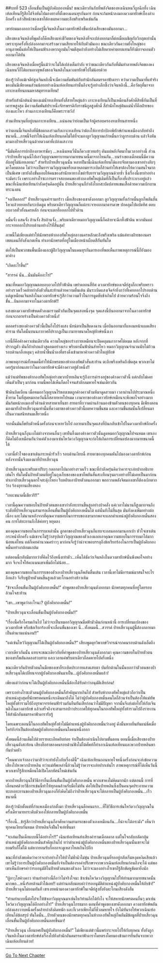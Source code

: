 ##บทที่ 523 เลื่อนขั้นเป็นผู้บังคับกองหมื่น!
ขณะเดียวกันกับที่พลังจิตของหงเฉินหนวี่ถูกฉีกทึ้ง เฉินเห้อเทียนก็รู้สึกได้จึงหันไปมองทางที่ตั้งของแดนทุรกันดาร ก่อนจะก้มหน้าลงมองดวงตายักษ์เบื้องล่างอีกครั้ง แล้วสีหน้าของเขาก็ต้องเผยความตะลึงพรึงเพริดเช่นกัน

เขาย่อมมองออกว่าเมื่อครู่นี้เจินหลิงในดวงตายักษ์ถึงขั้นเปล่งเสียงของมันออกมา...

เสียงของเจินหลิงที่พูดถึงก็คือเสียงแห่งชีวิตของเจินหลิงที่จะเปล่งออกมาก็ต่อเมื่อเผชิญกับวิกฤตเท่านั้น เพราะทุกครั้งที่เปล่งออกมาจะสร้างความเสียหายให้กับตัวมันเอง ขณะเดียวกันความยิ่งใหญ่ของอานุภาพนั้นต่อให้เป็นคนฟ้าเองหากถูกมันโจมตีสุดกำลังอย่างไม่เสียดายค่าตอบแทนก็ยังมิอาจถอนตัวออกมาได้ทัน

เสียงของเจินหลิงเมื่อครู่นี้แม้ว่าจะไม่ได้เปล่งเต็มกำลัง ทว่าขณะเดียวกันกับที่มันทำลายพลังจิตของหงเฉินหนวี่ก็ได้เผาผลาญพลังของเจินหลิงในดวงตายักษ์ไปไม่น้อยด้วย

ต้องรู้ว่าถึงแม้เจดีย์สูงเจินหลิงนี้จะมีความสัมพันธ์กับสำนักอันตมรรคาฟ้าดารา ทว่าความเป็นมาที่แท้จริงของมันมีเพียงคนส่วนน้อยอย่างเฉินเห้อเทียนเท่านั้นถึงจะรู้อย่างลึกซึ้งว่าเจินหลิงนี้...คือวัตถุที่มาจากเกาะทงเทียนบนมหาสมุทรทงเทียน!

สำหรับสำนักต้นน้ำของแม่น้ำทงเทียนทั้งสี่สายใหญ่แล้ว เกาะทงเทียนก็เป็นเหมือนสิ่งศักดิ์สิทธิ์อันเป็นที่เคารพสูงสุด มีความสัมพันธ์ประหนึ่งจักรพรรดิกับราชนิกูลสูงศักดิ์ สี่สำนักใหญ่ต้นแม่น้ำก็คือฝ่ายของอ๋องและโหว ส่วนเกาะทงเทียนก็คือพระราชวัง!

ส่วนเทียนจุนที่อยู่บนเกาะทงเทียน...แน่นอนว่าย่อมเป็นเจ้าผู้ครอบครองทงเทียนสายหนึ่ง

ทว่าตอนนี้เจินหลิงที่มีข้อตกลงร่วมกับเกาะทงเทียนว่าต้องให้การปกป้องพิทักษ์กำแพงเมืองกลับทำถึงขนาดนี้...ภาพนี้จึงทำให้เฉินเห้อเทียนอดไม่ได้ที่จะมองลูกวิญญาณเก้าหมื่นกว่าลูกรอบด้าน แล้วจึงหันมามองป๋ายเสี่ยวฉุนด้วยดวงตาที่เปล่งแสงวาบ

“นี่มันคือการปกป้องอาหารชัดๆ ...หงเฉินหนวี่นั่นก็ดวงซวยแท้ๆ ดันแผ่พลังจิตมาในเวลาอย่างนี้ ส่วนเจ้าป๋ายเสี่ยวฉุนนี่ไปเอาวิญญาณพยาบาทมากมายขนาดนี้มาจากไหนกัน...บนร่างของเด็กคนนี้มีความลับอยู่ไม่น้อยเลยนะ” สำหรับป๋ายเสี่ยวฉุนนั้น หลายปีมานี้เฉินเห้อเทียนได้แอบจับตามองเขาอย่างลับๆ มาโดยตลอด ไม่ว่าจะเป็นยารวมวิญญาณหรือเตาหลอมยาระเบิดก็ล้วนทำให้เขาต้องให้ความสนใจมากเป็นพิเศษ เขายังถึงขั้นแอบให้คนของสำนักหาทางไขตำรับยารวมวิญญาณด้วยซ้ำ ซึ่งเรื่องนี้เขาทำอย่างระมัดระวัง เพราะอย่างไรซะการตรวจสอบคนของห้ากองทัพใหญ่เดิมทีก็เป็นเรื่องที่เปราะบางอยู่แล้ว ขณะที่เฉินเห้อเทียนกำลังครุ่นคิดอยู่นั้น ป๋ายเสี่ยวฉุนก็กำลังโบกสะบัดปลายแขนเสื้อด้วยความเบิกบานทระนงตน

“จงเปิดออก!” ป๋ายเสี่ยวฉุนคำรามกร้าว เมื่อเสียงของเขาดังออกมา ลูกวิญญาณทั้งเก้าหมื่นลูกก็พลันสั่นไหวแล้วทยอยกันระเบิดตูม พริบตาเดียววิญญาณก็แผ่กระจายออกมาดารดาษ ปกคลุมไปแปดทิศ ตลบอบอวลทั่วทั้งนครหลัก ก่อนจะแตกฮือออกไปทั่วด้าน

หมื่นจั้ง แสนจั้ง ล้านจั้ง สิบล้านจั้ง...พริบตาเดียวหมอกวิญญาณนี้ก็คล้ายจะฉีกทึ้งฟ้าดิน พวกมันแผ่กระจายออกไปรอบด้านอย่างไร้ที่สิ้นสุด!

ภาพนี้ไม่เพียงแต่ทำให้นักพรตห้ากองทัพใหญ่กลางนครหลักตะลึงพรึงเพริด แม้แต่ทางฝ่ายของนครเขตแดนก็ยังสังเกตเห็น ทำเอานักพรตที่อยู่ในเมืองหน้าเผือดสีกันทันใด

ต่อให้เป็นพวกชนพื้นเมืองและผู้ฝึกวิญญาณในแดนทุรกันดารเองที่พอเห็นภาพเหตุการณ์นี้ก็ยังมองตาค้าง

“เกิดอะไรขึ้น!”

“สวรรค์ นั่น...นั่นมันคืออะไร!”

ขณะที่หมอกวิญญาณตลบอบอวลไปทั่วฟ้าดิน เขย่าคลอนสี่ทิศ ดวงตายักษ์ของเจดีย์สูงก็กะพริบพราวอย่างรวดเร็วคล้ายกำลังตัวสั่นสะท้านด้วยความตื่นเต้น มันระเบิดแสงเจิดจ้ายิ่งกว่าที่เคยออกไปรอบด้าน แต่ดูเหมือนเจินหลิงในดวงตายักษ์จะรู้สึกว่าความเร็วในการดูดซับช้าเกินไป ด้วยความร้อนใจจึงถึงขั้น...บินออกมาจากในดวงตายักษ์!!

แสงของดวงตายักษ์หดตัวลงมารวมตัวกันเป็นจุดแสงหนึ่งจุด จุดแสงนี้บินออกมาจากในดวงตายักษ์ก่อนจะกลายร่างเป็นค้างคาวตัวหนึ่ง!

ตลอดร่างของค้างคาวตัวนี้เป็นกึ่งโปร่งแสง นัยน์ตาเป็นสีแดงฉาน เมื่อบินออกมาก็แหงนหน้าแผดเสียงคำราม ทันใดนั้นบนนภากาศก็ปรากฏเป็นเงามายาขนาดใหญ่ยักษ์หนึ่งเงา

เงานี้ก็คือค้างคาวเช่นเดียวกัน ความใหญ่ของร่างกายเหมือนจะปิดคลุมนภากาศได้หมด หลังจากที่ปรากฏตัว มันก็อ้าปากแล้วสูดลมอย่างแรง พริบตานั้นฟ้าดินส่ายไหว หมอกวิญญาณจำนวนนับไม่ถ้วนรอบด้านกลิ้งหลุนๆ คล้ายน้ำขึ้นน้ำลงที่ตรงดิ่งเข้ามาหาค้างคาวตัวใหญ่ยักษ์

ภาพเหตุการณ์ทั้งหมดนี้ทำให้นักพรตของห้ากองทัพตัวสั่นสะท้าน ตะลึงพรึงเพริดถึงขีดสุด พวกเขาไม่เคยรู้มาก่อนเลยว่าในดวงตายักษ์จะมีค้างคาวอยู่ตัวหนึ่ง!!

แม้ว่าแม่ทัพของห้ากองทัพใหญ่อย่างพวกป๋ายหลินจะรู้ถึงการดำรงอยู่ของค้างคาวตัวนี้ แต่กลับไม่เคยเห็นตัวเป็นๆ มาก่อน ยามนี้พอได้เห็นก็ตกใจจนสำลักลมหายใจเช่นเดียวกัน

ฟ้าดินบิดเบือน เมื่อหมอกวิญญาณไร้ขอบเขตถูกค้างคาวตัวมหึมาดูดสวบมา เวลาผ่านไปประมาณหนึ่งชั่วยาม ในที่สุดหมอกควันนี้ก็สลายหายไปหมด เงามายาของค้างคาวยักษ์เหมือนจะพึงพอใจอย่างมาก มันก้มหน้าลงมองทั่วด้านด้วยสายตาเย็นชา สายตาที่กวาดผ่านล้วนมองข้ามตัวตนของทุกคน มีเพียงตอนมองมายังป๋ายเสี่ยวฉุนเท่านั้นที่ดวงตาของค้างคาวตัวนี้เผยความชื่นชม และความชื่นชมนั้นก็เปลี่ยนมาเป็นความสนิทสนมเสี้ยวหนึ่ง

จากนั้นมันก็ขยับตัวหนึ่งครั้งก่อนจะหายวับไป กลายมาเป็นจุดแสงที่บินกลับเข้าไปในดวงตายักษ์อีกครั้ง

ป๋ายเสี่ยวฉุนก็งุนงงไม่ต่างจากคนอื่นๆ เขายืนอึ้งมองค้างคาวตัวนั้นดูดหมอกวิญญาณไปจนหมด เขาเองก็คิดไม่ถึงเหมือนกันว่าแค่ตัวเองมาเซ่นไหว้ดวงวิญญาณจะก่อให้เกิดการเปลี่ยนแปลงมากมายขนาดนี้ได้

เวลานี้หัวใจของเขาเต้นกระหน่ำรัวเร็ว รอบด้านเงียบฉี่ สายตาของทุกคนหันไปมองดวงตายักษ์ก่อน หลังจากนั้นจึงมองมาที่ป๋ายเสี่ยวฉุน

ป๋ายเสี่ยวฉุนกะพริบตาปริบๆ กลอกตาไปมาอย่างรวดเร็ว ขณะที่กำลังครุ่นคิดว่าควรจะเอ่ยปากอธิบายเช่นไร ทันใดนั้นป้ายตัวตนที่อยู่ในถุงเก็บของของเขาก็พลันสั่นสะเทือนรุนแรงอย่างที่ไม่เคยเป็นมาก่อน ทำเอาป๋ายเสี่ยวฉุนตกใจสะดุ้งโหยง รีบหยิบเอาป้ายตัวตนออกมา พอกวาดพลังจิตมองเขาก็ต้องเบิกตากว้าง ร้องอุทานเสียงหลง

“เยอะขนาดนี้เชียวรึ!!”

เวลานี้คุณความชอบในป้ายตัวตนของเขากำลังทะยานขึ้นสูงอย่างบ้าคลั่ง แค่เวลาไม่นานก็สูงมากจนถึงระดับที่ป๋ายเสี่ยวฉุนสามารถเลื่อนขั้นเป็นผู้บังคับกองหมื่นได้ แต่นั่นยังไม่สิ้นสุด มันยังคงเพิ่มอย่างต่อเนื่อง และไม่นานหลังจากที่คุณความชอบในการรบของเขามากพอจะแลกตำแหน่งผู้บังคับกองหมื่นสองคน การไต่ทะยานถึงได้ค่อยๆ หยุดลง

มองคุณความชอบในการรบเหล่านั้น ลูกตาของป๋ายเสี่ยวฉุนก็แทบจะถลนออกมานอกเบ้า หัวใจเขาเต้นกระหน่ำอีกครั้ง แม้เขาจะไม่รู้ว่าสรุปแล้ววิญญาณของตัวเองแลกเอาคุณความชอบในการรบมาได้มากน้อยแค่ไหน แต่ก็เคยคำนวณคร่าวๆ มาก่อนจึงรู้ว่าน่าจะพอบรรลุถึงข้อเรียกร้องในการเป็นผู้บังคับกองหมื่นอย่างกล้อมแกล้ม

แต่ตอนนี้กลับมีมากกว่าที่คิดไว้ถึงหนึ่งเท่าตัว...เห็นได้ชัดว่าเจินหลิงในดวงตายักษ์นั่นพึงพอใจอย่างมาก จึงจงใจให้คะแนนเขาเพิ่มอีกไม่น้อย...

มองคุณความชอบในการรบของตัวเองป๋ายเสี่ยวฉุนก็พลันตื่นเต้น เวลานี้เขาไม่มีอารมณ์มาสนใจอะไรอีกแล้ว จึงรีบชูป้ายตัวตนขึ้นสูงแล้วตะโกนอย่างห้าวเหิม

“ข้าจะเลื่อนขั้นเป็นผู้บังคับกองหมื่น!” คำพูดของป๋ายเสี่ยวฉุนดังออกมา นักพรตทุกคนที่อยู่โดยรอบล้วนใจสะท้าน

“เขา...เขาพูดว่าอะไรนะ? ผู้บังคับกองหมื่น!”

“ป๋ายเสี่ยวฉุนจะเลื่อนขั้นเป็นผู้บังคับกองหมื่น!!”

“เรื่องนี้ครึกโครมเกินไป ไม่ว่าจะเป็นหมอกวิญญาณมืดฟ้ามัวดินก่อนหน้านี้ การเปลี่ยนแปลงของดวงตายักษ์ หรือข้อเรียกร้องที่จะเลื่อนขั้นของเขา นี่...ทั้งหมดนี้...สวรรค์ ป๋ายเสี่ยวฉุนผู้นี้ต้องกลายมาเป็นตำนานแน่นอน!!”

“แค่เซ่นไหว้วิญญาณก็ได้เป็นผู้บังคับกองหมื่น?” เสียงพูดคุยวิพากษ์วิจารณ์จากคนรอบด้านดังเอ็ดอึง

เวลาเดียวกันนั้น แทบจะขณะเดียวกับที่คำพูดของป๋ายเสี่ยวฉุนดังออกมา คุณความชอบในป้ายตัวตนของเขาก็พลันลดลงฮวบฮาบ และเวลาแค่พริบตาเดียวก็ลดหายไปครึ่งหนึ่ง

ขณะเดียวกันป้ายตัวตนในมือของเขาก็ระเบิดประกายแสงแสบตา บันทึกด้านในนั้นบอกว่าตัวตนของป๋ายเสี่ยวฉุนได้เปลี่ยนจากผู้บังคับกองพันมาเป็น...ผู้บังคับกองหมื่นแล้ว!

เพียงแต่ว่าก่อนจะได้เป็นผู้บังคับกองหมื่นนี้ต้องได้รับคำว่าอนุมัติเสียก่อน!

เพราะอย่างไรซะตัวตนผู้บังคับกองหมื่นก็สำคัญมากเกินไป สำหรับห้ากองทัพใหญ่แล้วถือว่าเป็นตำแหน่งสูงสุดที่นักพรตคนหนึ่งจะเดินมาถึงได้ ไม่ว่าผู้บังคับกองหมื่นคนใดก็ล้วนจำเป็นต้องให้แม่ทัพใหญ่ทั้งห้ารวมไปถึงบุรพาจารย์คนฟ้าร่วมกันยืนยันเสียก่อนว่าไม่มีปัญหา จากนั้นจึงส่งต่อไปให้กับเจินหลิงในดวงตายักษ์ แล้วเสร็จถึงจะสามารถป่าวประกาศให้ทุกคนในกองทัพใหญ่ทั้งห้ารวมไปถึงรายงานให้สำนักอันตมรรคาฟ้าดารารับรู้

โดยเฉพาะตอนนี้ในกองทัพใหญ่ทั้งห้าไม่มีตำแหน่งผู้บังคับกองหมื่นว่างอยู่ ดังนั้นหากยืนยันแน่ชัดเมื่อไหร่ยังจำเป็นต้องปลดผู้บังคับกองหมื่นคนใดคนหนึ่งออก

ทั้งหมดนี้ล้วนเต็มไปด้วยรายละเอียดยิบย่อย จำเป็นต้องดำเนินไปตามขั้นตอน ตอนนี้เมื่อเสียงของป๋ายเสี่ยวฉุนดังสะท้อน เสียงฮือฮาของคนรอบด้านฟังไม่ได้ศัพท์ก็ทำเอาเฉินเห้อเทียนและพวกป๋ายหลินพากันปวดหัว

“ไหนพวกเจ้าลองว่ามาสิว่าจะทำยังไงกับเรื่องดีนี้” เฉินเห้อเทียนถอนหายใจหนึ่งครั้งก่อนจะส่งข้อความเสียงไปหาพวกป๋ายหลิน ทว่าแม่ทัพเหล่านี้ล้วนไม่รู้ว่าควรจะเอ่ยปากเช่นไร ภาพเหตุการณ์ที่ได้เห็นวันนี้พวกเขาก็รู้สึกเหมือนได้เปิดโลกทัศน์ใหม่เช่นกัน

หากป๋ายเสี่ยวฉุนใช้วิธีการอื่นเลื่อนขั้นเป็นผู้บังคับกองหมื่น พวกเขาคงไม่คิดมากนัก แต่ตอนนี้ การที่เลื่อนยศด้วยวิธีการเช่นนี้ทำให้ทุกคนล้วนรับมือไม่ทัน ต่อให้เป็นป๋ายหลินซึ่งเป็นคนจุดประกายความทะเยอทะยานของป๋ายเสี่ยวฉุนเองก็ยังคิดไม่ถึงว่าป๋ายเสี่ยวฉุนจะได้กลายเป็นผู้บังคับกองหมื่น...เร็วขนาดนี้

ต้องรู้ว่านับตั้งแต่ที่กำแพงเมืองก่อตั้งมา ป๋ายเสี่ยวฉุนคือคนแรก...ที่ใช้วิธีการเซ่นไหว้ดวงวิญญาณในครั้งเดียวมายกระดับตัวเองให้กลายเป็นผู้บังคับกองหมื่น

“เรื่องนี้...ข้ารู้สึกว่าป๋ายเสี่ยวฉุนก็อาศัยความสามารถของตัวเองเหมือนกัน...ก็น่าจะได้กระมัง” เห็นว่าทุกคนเงียบกันหมด ป๋ายหลินจึงฝืนใจเอ่ยขึ้นมา

“จะเล่นเป็นเด็กแบบนี้ได้อย่างไร!!” เฉินเห้อเทียนส่งเสียงคำรามเดือดดาล แต่ในใจกลับกลัดกลุ้ม ตำแหน่งผู้บังคับกองหมื่นสำคัญเกินไป ทว่าตำแหน่งผู้บังคับกองหมื่นของป๋ายเสี่ยวฉุนนั้นเขาจะไม่ยอมรับก็ไม่ได้ แต่หากยอมรับก็ออกจะดูเหลวไหลเกินไปอีก

ขณะที่กำลังขบคิดว่าควรจะทำอย่างไรให้บัวไม่ช้ำน้ำไม่ขุ่น ป๋ายเสี่ยวฉุนที่รออยู่กลับเริ่มหงุดหงิดเสียแล้ว เขาไม่รู้ว่าการเป็นผู้บังคับกองหมื่นยังจำเป็นต้องรอคำปรึกษาจากพวกเฉินเห้อเทียนก่อนถึงจะได้ แต่พอเขาเห็นอักษรคำว่ารออนุมัติในป้ายตัวตนของตัวเอง ไม่ว่าจะมองอย่างไรเขาก็รู้สึกขัดหูขัดตายิ่งนัก

“ผู้อาวุโสค้างคาว ท่านทำอย่างนี้ถือว่าไม่จริงใจนะ ข้าเซ่นไหว้ดวงวิญญาณไปให้ท่านมากมายขนาดนั้น มากพอ...หนึ่งร้อยล้านตัวได้เลย!! แต่ท่านกลับมอบคำว่ารออนุมัติตำแหน่งผู้บังคับกองหมื่นให้กับข้า!” ป๋ายเสี่ยวฉุนไม่ยอมทันที เขาเงยหน้ามองดวงตายักษ์ในเจดีย์สูงทั้งยังตะโกนเสียงดังลั่น

“ท่านทำแบบนี้ต่อไปจะให้ข้าเอาวิญญาณมาเซ่นไหว้ท่านอีกได้ยังไง จะให้สหายนักพรตคนอื่นๆ มาเซ่นไหว้ดวงวิญญาณได้อีกอย่างไร!” ป๋ายเสี่ยวฉุนโกรธมาก ตอนที่คำพูดของเขาดังออกมา ดวงตายักษ์พลันเปล่งแสงวาบหนึ่งครั้งคล้ายกำลังคิดหนัก และก็เวลาเพียงไม่กี่ชั่วลมหายใจ ยังไม่ทันรอให้พวกเฉินเห้อเทียนได้ข้อสรุป ทันใดนั้น...ป้ายตัวตนของนักพรตทุกคนในห้ากองทัพใหญ่ก็พลันมีข้อมูลที่ป๋ายเสี่ยวฉุนเลื่อนขั้นเป็นผู้บังคับกองหมื่นลอยขึ้นมา!

“ป๋ายเสี่ยวฉุน เลื่อนยศเป็นผู้บังคับกองหมื่น!” ไม่เพียงแต่ข่าวนี้แพร่กระจายไปให้กับทุกคน ทั้งยังถูกเจินหลิงในดวงตายักษ์ส่งเรื่องไปยังสำนักอันตมรรคาฟ้าดาราโดยตรงโดยมองข้ามการยืนยันจากพวกเฉินเห้อเทียนด้วย!

------


[Go To Next Chapter]( ./146.md)